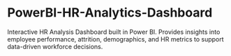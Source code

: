 # PowerBI-HR-Analytics-Dashboard
Interactive HR Analysis Dashboard built in Power BI. Provides insights into employee performance, attrition, demographics, and HR metrics to support data-driven workforce decisions.
